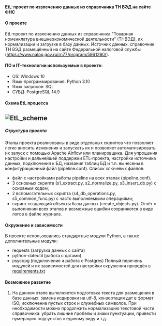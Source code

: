 #### EtL-проект по извлечению данных из справочника ТН ВЭД на сайте ФНС
#### О проекте
EtL-проект по извлечению данных из справочника "Товарная номенклатура внешнеэкономической деятельности" (ТНВЭД), их нормализации и загрузке в базу данных.
Источник данных: справочник ТН ВЭД размещённый на сайте Федеральной налоговой службы (https://www.nalog.gov.ru/rn77/program/5961290/).

#### ПО и IT-технологии используемые в проекте:
* OS: Windows 10
* Язык программирования: Python 3.10
* Язык запросов: SQL
* СУБД: PostgreSQL 14.9
#### Схема EtL процесса
![EtL_scheme](https://github.com/DE-Alex/Tnved/assets/139635578/5a13c043-b8de-4de7-83ff-0848cb751f94)
---

##### Структура проекта
Этапы проекта реализованы в виде отдельных скриптов что позволяет легко вносить изменения и запускать их  и позволяет автоматизировать их запуск с помощью Apache Airflow или планировщика.
Для упрощения настройки и дальнейшей поддержки ETL-проекта, настройки источника данных, подключения к БД, названия таблиц БД и т.п. вынесены в конфигурационный файл (pipeline.conf).
Список ключевых файлов:
- файл с настройками работы pipeline на всех этапах (pipeline.conf). 
- 3 основных скрипта (s1_extract.py, s2_normalize.py, s3_insert_db.py) с основным кодом;
- 2 вспомогательных скрипта (s4_db_operations.py, s5_common_func.py) с часто выполняемыми операциями;
- скрипт создающий объекты базы данных (create_objects.py).
Отчёт о выполнении всех этапов и возможные ошибки сохраняются в виде логов в файле журнала.

#### Окружение и зависимости
В проекте использовались стандартные модули Python, а также дополнительные модули:
- requests (загрузка данных с сайта)
- python-dateutil (работа с датами)
- psycopg (подключение и работа с Postgres)
Полный перечень модулей и их зависимостей для настройки окружения приведён в [requirements.txt](requirements.txt)

#### Возможное развитие
1. На данном этапе выполняется подготовка текста для размещения в базе данных: замена кодировки на utf-8, конвертация дат в формат ISO, исключение пустых строк и служебных символов.
   При необходимости можно продолжить нормализацию текстовой части справочника: убрать лишние пробелы и знаки пунктуации, привести нумерацию подпунктов к единому виду и т.д.
